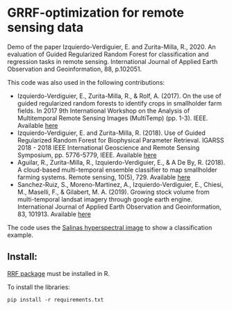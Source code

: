 # GRRF-optimization for remote sensing data
Demo of the paper Izquierdo-Verdiguier, E. and Zurita-Milla, R., 2020. An evaluation of Guided Regularized Random Forest for classification and regression tasks in remote sensing. International Journal of Applied Earth Observation and Geoinformation, 88, p.102051.

This code was also used in the following contributions:
+ Izquierdo-Verdiguier, E., Zurita-Milla, R., & Rolf, A. (2017). On the use of guided regularized random forests to identify crops in smallholder farm fields. In 2017 9th International Workshop on the Analysis of Multitemporal Remote Sensing Images (MultiTemp) (pp. 1-3). IEEE. Available [here](https://ieeexplore.ieee.org/document/8035248)
+ Izquierdo-Verdiguier, E. and Zurita-Milla, R. (2018). Use of Guided Regularized Random Forest for Biophysical Parameter Retrieval. IGARSS 2018 - 2018 IEEE International Geoscience and Remote Sensing Symposium, pp. 5776-5779, IEEE. Available [here](https://ieeexplore.ieee.org/document/8517920)
+ Aguilar, R., Zurita-Milla, R., Izquierdo-Verdiguier, E., & A De By, R. (2018). A cloud-based multi-temporal ensemble classifier to map smallholder farming systems. Remote sensing, 10(5), 729. Available [here](https://www.mdpi.com/2072-4292/10/5/729)
+ Sanchez-Ruiz, S., Moreno-Martinez, A., Izquierdo-Verdiguier, E., Chiesi, M., Maselli, F., & Gilabert, M. A. (2019). Growing stock volume from multi-temporal landsat imagery through google earth engine. International Journal of Applied Earth Observation and Geoinformation, 83, 101913. Available [here](https://www.sciencedirect.com/science/article/pii/S0303243419301898?casa_token=YoLsQdtrtysAAAAA:MDCUBgYMZpyTxib2PffDOhxokS3kEXJFSQKA92qawAc-U31HwdNUTc6VXh55XoTGfJ-qKnY6)

The code uses the [Salinas hyperspectral image](http://www.ehu.eus/ccwintco/index.php/Hyperspectral_Remote_Sensing_Scenes#Salinas) to show a classification example.

## Install:
[RRF package](https://cran.r-project.org/web/packages/RRF/RRF.pdf) must be installed in R.

To install the libraries:

    pip install -r requirements.txt
